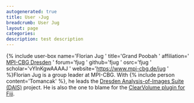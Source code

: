 ```yaml
---
autogenerated: true
title: User ›Jug
breadcrumb: User Jug
layout: page
categories: 
description: test description
---
```


{% include user-box name='Florian Jug ' title='Grand Poobah ' affiliation=' [MPI-CBG Dresden](https://www.mpi-cbg.de/) ' forum='fjug ' github='fjug ' osrc='fjug ' scholar='vYInKgwAAAAJ ' website='https://www.mpi-cbg.de/jug ' %}Florian Jug is a group leader at MPI-CBG. With {% include person content='Tomancak' %}, he leads the [Dresden Analysis-of-Images Suite (DAIS)](DAIS ) project. He is also the one to blame for the [ClearVolume plugin for Fiji](ClearVolume ).
